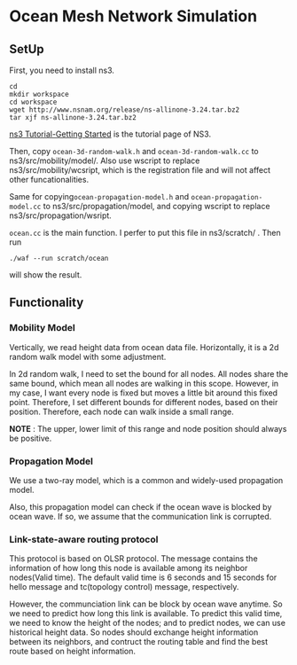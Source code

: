 # Ocean Mesh Network Simulation

## SetUp
First, you need to install ns3.
```
cd
mkdir workspace
cd workspace
wget http://www.nsnam.org/release/ns-allinone-3.24.tar.bz2
tar xjf ns-allinone-3.24.tar.bz2
```
[ns3 Tutorial-Getting Started](https://www.nsnam.org/docs/release/3.24/tutorial/html/getting-started.html#downloading-ns3) is the tutorial page of NS3.

Then, copy `ocean-3d-random-walk.h` and `ocean-3d-random-walk.cc` to ns3/src/mobility/model/. Also use wscript to replace ns3/src/mobility/wcsript, which is the registration file and will not affect other funcationalities.

Same for copying`ocean-propagation-model.h` and `ocean-propagation-model.cc` to ns3/src/propagation/model, and copying wscript to replace ns3/src/propagation/wsript.

`ocean.cc` is the main function. I perfer to put this file in ns3/scratch/ . Then run
```
./waf --run scratch/ocean
```
will show the result.


## Functionality
### Mobility Model

Vertically, we read height data from ocean data file. Horizontally, it is a 2d random walk model with some adjustment.

In 2d random walk, I need to set the bound for all nodes. All nodes share the same bound, which mean all nodes are walking in 
this scope. However, in my case, I want every node is fixed but moves a little bit around this fixed point. Therefore, I set 
different bounds for different nodes, based on their position. Therefore, each node can walk inside a small range.

**NOTE** : The upper, lower limit of this range and node position should always be positive.

### Propagation Model

We use a two-ray model, which is a common and widely-used propagation model.

Also, this propagation model can check if the ocean wave is blocked by ocean wave. If so, we assume that the communication 
link is corrupted.

### Link-state-aware routing protocol

This protocol is based on OLSR protocol. The message contains the information of how long this node is available among its neighbor nodes(Valid time). The default 
valid time is 6 seconds and 15 seconds for hello message and tc(topology control) message, respectively.

However, the communciation link can be block by ocean wave anytime. So we need to predict how long this link is available. To 
predict this valid time, we need to know the height of the nodes; and to predict nodes, we can use historical height data. So 
nodes should exchange height information between its neighbors, and contruct the routing table and find the best route based 
on height information.
